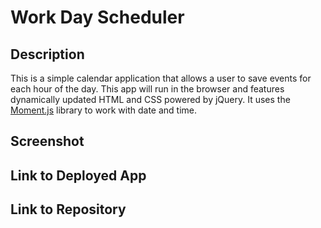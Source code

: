 # Work Day Scheduler

## Description

This is a simple calendar application that allows a user to save events for each hour of the day. This app will run in the browser and features dynamically updated HTML and CSS powered by jQuery.
It uses the [Moment.js](https://momentjs.com/) library to work with date and time.

## Screenshot

## Link to Deployed App

## Link to Repository
